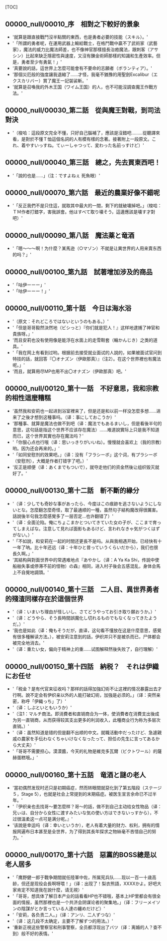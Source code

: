 # 

[TOC]

## 00000_null/00010_序　相對之下較好的景象

- '就算是跟直接戰鬥沒半點關的東西，也是勇者必要的技能（スキル）。'
- '「所謂的勇者呢，在運用武器上輸給戰士，在格鬥戰中贏不了武術家（武藝家），魔法的威力比魔法師差，也不像神官那樣擅長治癒魔法，跟刺客（アサシン）比起來缺乏隱密性與速度，又沒有錬金術師那樣的知識和生產效率。但是，勇者至少有勇氣！」'
- '真要說的話，這世界上怎麼可能會有不要命的志願者（ボランティア）。'
- '那個災厄般的強度讓我退縮了……才怪，我毫不猶豫的用聖劍Excalibur（エクスカリバー）賞了魔王一記袈裟斬。'
- '就算是召喚我的外木王国（ワイム王国）的人，也不可能沒調查魔王作戰方法。'


## 00000_null/00030_第二話　從與魔王對戰，到司法對決

- '（梭哈：這段原文完全不懂，只好自己腦補了，應該是沒錯吧………從聽譯來看，是對於不懂Ｔ恤這個名詞的人有模有樣的念著。接著附上一段原文。これ、着やすいっすね。てぃーしゃつって、変わった名前っすけど）'


## 00000_null/00040_第三話　總之，先去買東西吧！

- '「說的也是……」（注：ですよねぇ 死魚眼）'


## 00000_null/00070_第六話　最近的農業好像不錯呢

- '「反正我們不是只住這，就取其中最大的一間，剩下的就破壊掉吧。」（梭哈：ＴＭ作者打錯字，害我誤會。他はすべて取り壊そう，這邊應該是壊す才對吧）'


## 00000_null/00090_第八話　魔法薬と竜酒

- '「嗯～～～啊！为什麼？某馬逊（○マゾン）不就是让異世界的人用来賣东西的吗？」'


## 00000_null/00100_第九話　試著增加涉及的商品

- '「咕伊ーーー」'
- '「咕伊ーーー！」'


## 00000_null/00110_第十話　今日は海水浴

- '（原文：それどころではないというのもある。）'
- '「但是哥哥毅然決然地（ビシっと）『你们就是犯人！』这样地逮捕了神官和貴族呀。」'
- '而且安莉也没有使用像是能浮在水面上的走雪鞋套（輪かんじき）之类的道具。'
- '「我在网上有看到过哟。根据前去接受就业面试的人說的，如果被面试官问到特技的話，就回答『〇オナズン（伊歐那真）』（注2）。在这个世界裡也有魔法呢。」'
- '而且，就算用尽MP也用不出〇オナズン（伊歐那真）吧。'


## 00000_null/00120_第十一話　不好意思，我和宗教的相性這麼糟糕

- '虽然我和安莉也一起进到浴室裡来了，但是还是和以前一样没怎麼多想……进来了之後才想到这種事吗。（译：事にしておこうか）'
- '那種事、就算是魔法也做不到吧（译：魔法でもあるまいし，但是看後半句的意思，这句話是指这个世界不应该存在魔法）……难道說實际上只是我不知道而已，这个世界其實也存在魔法吗？'
- '「你狠心点也行哦（译：思いっきりがいいね）。慢慢就会喜欢上（我的宗教）哟。因为还会再来的。」'
- '「如同安慰剂的效果吧。」（译：没有「フラシーボ」这个词，有プラシーボ（安慰剂），大概是作者打错字了吧。）'
- '反正是顺便（译：あくまでもついで），就夺走他们的资金然後让组织毁灭就好了。'


## 00000_null/00130_第十二話　斬不斷的緣分

- '（译：少しでも奇妙な事があったら、今度はこの痕跡を逃さないようにしないとな。怎麼翻怎麼奇怪，取了最通顺的一種，虽然句子結构魔改得很厲害。話說後半句我怎麼感覺多了一层否定…也许翻错了）'
- '（译：全面沦陷。俺にちょこまかとついてきていた女の子が、ここまで育ってしまえばな。注意して見れば面影もあるけど、言われなきゃ気がつくはずがない。）'
- '「不如說，和安莉在一起的时間还更長不是吗。从與我相遇开始，已经快有十一年了呐。比十年还远（译：十年ひと昔っていうくらいだから），我们也很長久啊。」'
- '其結构與對面世界中的常遇难地点『あやかし（译：A Ya Ka Shi，传說中使船舶失事或停滞不前的怪物）の森』相同，进入村子後会五感混乱，身体会馬上不自覺地調頭。'


## 00000_null/00140_第十三話　二人目、異世界勇者的殘渣同樣存在於這個世界

- '（译：いまいち理由が怪しいし、さてどうやってお引き取り願おうか。）'
- '（译：どうやら、そう長時間誤魔化し切れるものでもなくなってきたようだ。）'
- '我也是如此（译：俺もそうだが，直译，这句看不懂放在这是什麼意思，感覺有很多種解读方法。），被安莉注意到的話，伊织并只不是被杀而已，尸体都会被完全地消去。'
- '（译：重たい女，偏向于精神上的重……试图解释然後失败了，自行理解）'


## 00000_null/00150_第十四話　納税？　それは伊織にお任せ

- '「税金？是有代官来征收吗？那样的話得加強幻術不让这裡的情况暴露出去才行啊。說不定会有伊织亲以外的人能打破幻術，加強是必须的。」（译：突然亲密，称呼「伊織っち」了）'
- '（译：しぶといともいうか）'
- '（注1：マルチ商法。即消費者和直销商合为一体，使消費者在消費支出後成为另一直销商，从而获得较其支出更多的利润收入，此種商业行为称为多层次直销。）'
- '（译：虽然知道是错的但是翻不出顺的中文。就職活動中だったけど、急遽親戚の農家を手伝わなくちゃいけなくなったって、担任の先生に言ってあるから大丈夫）'
- '「哥哥不需要担心。漠漠醬，今天的礼物是維克多瓦爾（ビクトワール）的薩赫蛋糕哦。」'


## 00000_null/00160_第十五話　竜酒と謎の老人

- '當初偶然发现时还只是初期癌症，然而转眼間就惡化到了第五階段（ステージ５，Stage 5），也就是社会上常提到的末期癌症。被医生宣言余命已不过半年。'
- '『伊织亲也去找哥～要怎麼样？哥～的話，做不到自己主动给女性物品（译：兄ぃは、自分から女性に渡すみたいな気の使い方はできないっすから），不过很溫柔这一点可是满分呢。』'
- '该說是幸运吗（译：幸いというか），老人有着大量的财力、权利，拥有的情报网遍布日本甚至是全世界，为了得到其長年探求之物絲毫不吝惜自己的努力。'


## 00000_null/00170_第十六話　惡黨的BOSS總是以老人居多

- '「鹰野健一郎于戰争期間就任陸軍中佐，所属宪兵队……现以一百一十歳高龄，但还是现役会長啊呀喂！」（译：出现了！梨衣熊語，XXXXかよ。好吧大家肯定不知道我在說什麼，请无視）'
- '「哥哥，想具体了解日本产业的話看看HP也不错哦，基本上HP里都会有很全面的情报，虽然那裡也是一个共济会阴谋论者的聚集地。」（译：フリーメイソンの陰謀がとか言っている人達の纏めだけど）'
- '「安莉，各负责二人。」（译：アンリ、二人ずつな）'
- '（译：这几段不太确定，主要不了解ずつ的用法。）'
- '重新正視这些警察官和刑事警察，全员都浮现出了バツ（译：离婚的人？查不到）般不好的表情。'
